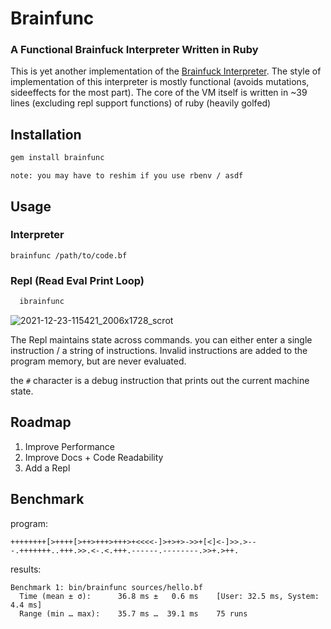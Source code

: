 # Brainfunc
### A Functional Brainfuck Interpreter Written in Ruby

This is yet another implementation of the [Brainfuck Interpreter](https://en.wikipedia.org/wiki/Brainfuck). The style of implementation of this interpreter is mostly functional (avoids mutations, sideeffects for the most part). The core of the VM itself is written in ~39 lines (excluding repl support functions) of ruby (heavily golfed)

## Installation

```bash
gem install brainfunc
```
`note: you may have to reshim if you use rbenv / asdf`

## Usage

### Interpreter

```
brainfunc /path/to/code.bf
```

### Repl (Read Eval Print Loop)
```bash
  ibrainfunc
```
![2021-12-23-115421_2006x1728_scrot](https://user-images.githubusercontent.com/36154121/147197758-1da59864-7860-4e03-8bc1-47f0fec4190f.png)

The Repl maintains state across commands. you can either enter a single instruction / a string of instructions.
Invalid instructions are added to the program memory, but are never evaluated.

the `#` character is a debug instruction that prints out the current machine state.

## Roadmap

1. Improve Performance
2. Improve Docs + Code Readability
3. Add a Repl

## Benchmark

program:
```brainfuck
++++++++[>++++[>++>+++>+++>+<<<<-]>+>+>->>+[<]<-]>>.>---.+++++++..+++.>>.<-.<.+++.------.--------.>>+.>++.
```
results:
```
Benchmark 1: bin/brainfunc sources/hello.bf
  Time (mean ± σ):      36.8 ms ±   0.6 ms    [User: 32.5 ms, System: 4.4 ms]
  Range (min … max):    35.7 ms …  39.1 ms    75 runs
```

